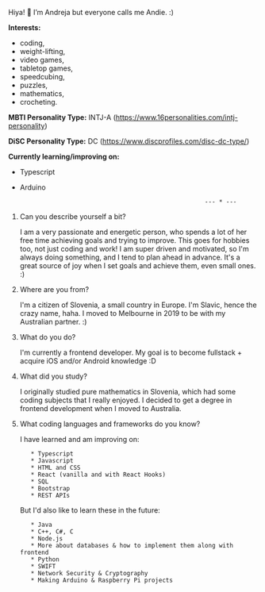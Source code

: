   Hiya! :cherry_blossom: I’m Andreja but everyone calls me Andie. :)

   **Interests:** 
   - coding, 
   - weight-lifting, 
   - video games, 
   - tabletop games, 
   - speedcubing, 
   - puzzles, 
   - mathematics, 
   - crocheting.

   **MBTI Personality Type:** INTJ-A (https://www.16personalities.com/intj-personality)
   
   **DiSC Personality Type:** DC (https://www.discprofiles.com/disc-dc-type/)
  
  
   **Currently learning/improving on:** 
   - Typescript
   - Arduino
  
  
                                                             --- * ---

1. Can you describe yourself a bit? 

      I am a very passionate and energetic person, who spends a lot of her free time achieving goals and trying to improve. 
      This goes for hobbies too, not just coding and work! I am super driven and motivated, so I'm always doing something, 
      and I tend to plan ahead in advance. It's a great source of joy when I set goals and achieve them, even small ones. :)

2. Where are you from? 

      I'm a citizen of Slovenia, a small country in Europe. I'm Slavic, hence the crazy name, haha. 
      I moved to Melbourne in 2019 to be with my Australian partner. :)

3. What do you do?

      I'm currently a frontend developer. My goal is to become fullstack + acquire iOS and/or Android knowledge :D
      
4. What did you study? 

      I originally studied pure mathematics in Slovenia, which had some coding subjects that I really enjoyed. 
      I decided to get a degree in frontend development when I moved to Australia. 
      
5. What coding languages and frameworks do you know? 

      I have learned and am improving on:
      
          * Typescript
          * Javascript
          * HTML and CSS
          * React (vanilla and with React Hooks)
          * SQL
          * Bootstrap
          * REST APIs
      
      But I'd also like to learn these in the future: 
      
          * Java
          * C++, C#, C
          * Node.js
          * More about databases & how to implement them along with frontend
          * Python
          * SWIFT
          * Network Security & Cryptography
          * Making Arduino & Raspberry Pi projects

<!---
AndrejaKardos/AndrejaKardos is a ✨ special ✨ repository because its `README.md` (this file) appears on your GitHub profile.
You can click the Preview link to take a look at your changes.
--->
